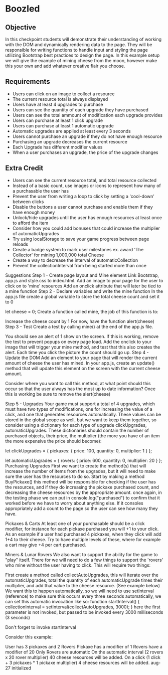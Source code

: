 # Boozled

## Objective
In this checkpoint students will demonstrate their understanding of working with the DOM and dynamically rendering data to the page. They will be responsible for writing functions to handle input and styling the page utilizing Bootstrap best practices to design the page. In this example setup we will give the example of mining cheese from the moon, however make this your own and add whatever creative flair you choose.

## Requirements
- Users can click on an image to collect a resource
- The current resource total is always displayed
- Users have at least 4 upgrades to purchase
- Users can see the quantity of each upgrade they have purchased
- Users can see the total ammount of modification each upgrade provides
- Users can purchase at least 1 click upgrade
- Users can purchase at least 1 automatic upgrade
- Automatic upgrades are applied at least every 3 seconds
- Users cannot purchase an upgrade if they do not have enough resource
- Purchasing an upgrade decreases the current resource
- Each Upgrade has different modifier values
- When a user purchases an upgrade, the price of the upgrade changes

## Extra Credit
- Users can see the current resource total, and total resource collected
- Instead of a basic count, use images or icons to represent how many of a purchasable the user has
- Prevent the user from writing a loop to click by setting a 'cool-down' between clicks
- Disable the buttons a user cannot purchase and enable them if they have enough money
- Unlock/hide upgrades until the user has enough resources at least once to afford the item
- Consider how you could add bonuses that could increase the multiplier of automaticUpgrades
- Try using localStorage to save your game progress between page reloads
- Create a badge system to mark user milestones ex. award 'The Collector' for mining 1,000,000 total Cheese
- Create a way to decrease the interval of automaticCollection
- Prevent the collectionInterval from being started more than once



Suggestions
Step 1 - Create page layout and Mine element
Link Bootstrap, app.js and style.css to index.html.
Add an image to your page for the user to click on to 'mine' resources
Add an onclick attribute that will later be tied to a mine function
Step 2 - Declare variables and write the mine function
In the app.js file create a global variable to store the total cheese count and set it to 0

let cheese = 0;
Create a function called mine, the job of this function is to:

Increase the cheese count by 1
For now, have the function alert(cheese)
Step 3 - Test
Create a test by calling mine() at the end of the app.js file.

You should see an alert of 1 show on the screen.
If this is working, remove the test to prevent popups on every page load.
Add the onclick to your image that will trigger your mine method, and test that this also creates the alert. Each time you click the picture the count should go up.
Step 4 - Update the DOM
Add an element to your page that will render the current amount of cheese the user has mined. In your app.js, create an update() method that will update this element on the screen with the current cheese amount.

Consider where you want to call this method, at what point should this occur so that the user always has the most up to date information? Once this is working be sure to remove the alert(cheese)

Step 5 - Upgrades
Your game must support a total of 4 upgrades, which must have two types of modifications, one for increasing the value of a click, and one that generates resources automatically. These values can be stored in the global scope as well, but we want to keep them together, so consider using a dictionary for each type of upgrade clickUpgrades, automaticUpgrades. These dictionaries should contain the number of purchased objects, their price, the multiplier (the more you have of an item the more expensive the price should become):

let clickUpgrades = {
  pickaxes: {
    price: 100,
    quantity: 0,
    multiplier: 1
  }
};

let automaticUpgrades = {
  rovers: {
    price: 600,
    quantity: 0,
    multiplier: 20
  }
};
Purchasing Upgrades
First we want to create the method(s) that will increase the number of items from the upgrades, but it will need to make sure the user has the resources to do so. Start by making a method BuyPickaxe() this method will be responsible for checking if the user has the resources, and if they do increasing the pickaxe purchased count, and decreasing the cheese resources by the appropriate amount. once again, in the testing phase we can put in console.log("purchased") to confirm that it worked before we have to worry about anything else. If it consoles appropriately add a count to the page so the user can see how many they have.

Pickaxes & Carts
At least one of your purchasable should be a click modifier, for instance for each pickaxe purchased you will +1 to your click. As an example if a user had purchased 4 pickaxes, when they click will add 1+4 to their cheese. Try to have multiple levels of these, where for example a cart may give +4 per cart purchased.

Miners & Lunar Rovers
We also want to support the ability for the game to "play" itself. There for we will need to do a few things to support the 'rovers' who mine without the user having to click. This will require two things:

First create a method called collectAutoUpgrades, this will iterate over the automaticUpgrades, total the quantity of each automaticUpgrade times their multiplier, and add that value to the cheese resource. (See example below)
We want this to happen automatically, so we will need to use setInterval (reference) to make sure this occurs every three seconds automatically, we can set this automatic invocation like so:
function startInterval() {
  collectionInterval = setInterval(collectAutoUpgrades, 3000);
}
here the first parameter is not invoked, but passed to be invoked every 3000 milliseconds (3 seconds)

Don't forget to invoke startInterval

Consider this example:

User has 3 pickaxes and 2 Rovers
Pickaxe has a modifier of 1
Rovers have a modifier of 20
Only Rovers are automatic
On the automatic interval (2 rovers x 20 rover multiplier) 40 cheese resources will be added.
On a click (1 click + 3 pickaxes * 1 pickaxe multiplier) 4 cheese resources will be added.
aug-27 initialized


 
